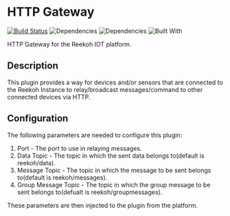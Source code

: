 # HTTP Gateway

[![Build Status](https://travis-ci.org/Reekoh/http-gateway.svg)](https://travis-ci.org/Reekoh/http-gateway)
![Dependencies](https://img.shields.io/david/Reekoh/http-gateway.svg)
![Dependencies](https://img.shields.io/david/dev/Reekoh/http-gateway.svg)
![Built With](https://img.shields.io/badge/built%20with-gulp-red.svg)

HTTP Gateway for the Reekoh IOT platform.

## Description

This plugin provides a way for devices and/or sensors that are connected to the Reekoh Instance to relay/broadcast messages/command to other connected devices via HTTP.

## Configuration

The following parameters are needed to configure this plugin:

1. Port - The port to use in relaying messages.
2. Data Topic - The topic in which the sent data belongs to(default is reekoh/data).
3. Message Topic - The topic in which the message to be sent belongs to(default is reekoh/messages).
4. Group Message Topic - The topic in which the group message to be sent belongs to(defualt is reekoh/groupmessages).

These parameters are then injected to the plugin from the platform.
